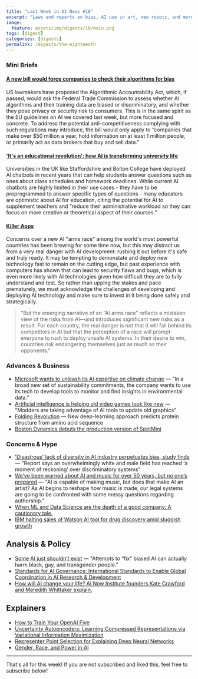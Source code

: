 ```yaml
---
title: "Last Week in AI News #18"
excerpt: "Laws and reports on bias, AI use in art, new robots, and more!"
image:
  feature: assets/img/digests/18/main.png
tags: [digest]
categories: [digests]
permalink: /digests/the-eighteenth
---
```

### Mini Briefs

#### [A new bill would force companies to check their algorithms for bias](https://www.theverge.com/2019/4/10/18304960/congress-algorithmic-accountability-act-wyden-clarke-booker-bill-introduced-house-senate)

US lawmakers have proposed the Algorithmic Accountability Act, which, if passed, would ask the Federal Trade Commission to assess whether AI algorithms and their training data are biased or discriminatory, and whether they pose privacy or security risk to consumers. This is in the same spirit as the EU guidelines on AI we covered last week, but more focused and concrete. To address the potential anti-competitiveness complying with such regulations may introduce, the bill would only apply to “companies that make over $50 million a year, hold information on at least 1 million people, or primarily act as data brokers that buy and sell data.”

#### ['It's an educational revolution': how AI is transforming university life](https://www.theguardian.com/education/2019/apr/17/its-an-educational-revolution-how-ai-is-transforming-university-life)

Universities in the UK like Staffordshire and Bolton College have deployed AI chatbots in recent years that can help students answer questions such as ones about class schedules and homework deadlines. While current AI chatbots are highly limited in their use cases - they have to be preprogrammed to answer specific types of questions - many educators are optimistic about AI for education, citing the potential for AI to supplement teachers and “reduce their administrative workload so they can focus on more creative or theoretical aspect of their courses.” 

#### [Killer Apps](https://www.foreignaffairs.com/articles/2019-04-16/killer-apps)

Concerns over a new AI "arms race" among the world's most powerful countries has been brewing for some time now, but this may distract us from a very real danger with AI development: rushing it out before it's safe and truly ready. It may be tempting to demonstate and deploy new technology fast to remain on the cutting edge, but past experience with computers has shown that can lead to security flaws and bugs, which is even more likely with AI technologies given how difficult they are to fully understand and test. So rather than upping the stakes and pace prematurely, we must acknowledge the challenges of developing and deploying AI technology and make sure to invest in it being done safely and strategically.

> "But the emerging narrative of an “AI arms race” reflects a mistaken view of the risks from AI—and introduces significant new risks as a result. For each country, the real danger is not that it will fall behind its competitors in AI but that the perception of a race will prompt everyone to rush to deploy unsafe AI systems. In their desire to win, countries risk endangering themselves just as much as their opponents."

### Advances & Business

* [Microsoft wants to unleash its AI expertise on climate change](https://www.fastcompany.com/90334623/microsoft-wants-to-unleash-its-ai-expertise-on-climate-change)
— "In a broad new set of sustainability commitments, the company wants to use its tech to develop tools to monitor and find insights in environmental data."
* [Artificial intelligence is helping old video games look like new](https://www.theverge.com/2019/4/18/18311287/ai-upscaling-algorithms-video-games-mods-modding-esrgan-gigapixel) 
— "Modders are taking advantage of AI tools to update old graphics"
* [Folding Revolution](https://hms.harvard.edu/news/folding-revolution)
— New deep-learning approach predicts protein structure from amino acid sequence
* [Boston Dynamics debuts the production version of SpotMini](https://techcrunch.com/2019/04/18/boston-dynamics-debuts-the-production-version-of-spotmini/)

### Concerns & Hype

* ['Disastrous' lack of diversity in AI industry perpetuates bias, study finds](https://www.theguardian.com/technology/2019/apr/16/artificial-intelligence-lack-diversity-new-york-university-study)
— "Report says an overwhelmingly white and male field has reached ‘a moment of reckoning’ over discriminatory systems"
* [We’ve been warned about AI and music for over 50 years, but no one’s prepared](https://www.theverge.com/2019/4/17/18299563/ai-algorithm-music-law-copyright-human)
— "AI is capable of making music, but does that make AI an artist? As AI begins to reshape how music is made, our legal systems are going to be confronted with some messy questions regarding authorship."
* [When ML and Data Science are the death of a good company: A cautionary tale.](https://www.reddit.com/r/MachineLearning/comments/beoxx8/discussion_when_ml_and_data_science_are_the_death/)
* [IBM halting sales of Watson AI tool for drug discovery amid sluggish growth](https://www.statnews.com/2019/04/18/ibm-halting-sales-of-watson-for-drug-discovery/)

## Analysis & Policy

* [Some AI just shouldn’t exist](https://www.vox.com/future-perfect/2019/4/19/18412674/ai-bias-facial-recognition-black-gay-transgender)
— "Attempts to “fix” biased AI can actually harm black, gay, and transgender people."
* [Standards for AI Governance: International Standards to Enable Global Coordination in AI Research & Development](https://www.fhi.ox.ac.uk/standards-technical-report/)
* [How will AI change your life? AI Now Institute founders Kate Crawford and Meredith Whittaker explain.](https://www.recode.net/podcasts/2019/4/8/18299736/artificial-intelligence-ai-meredith-whittaker-kate-crawford-kara-swisher-decode-podcast-interview)

## Explainers

* [How to Train Your OpenAI Five](https://openai.com/blog/how-to-train-your-openai-five/)
* [Uncertainty Autoencoders: Learning Compressed Representations via Variational Information Maximization](http://ai.stanford.edu/blog/uncertainty-autoencoders/)
* [Representer Point Selection for Explaining Deep Neural Networks](https://blog.ml.cmu.edu/2019/04/19/representer-point-selection-explain-dnn/)
* [Gender, Race, and Power in AI](https://medium.com/@AINowInstitute/gender-race-and-power-in-ai-a-playlist-2d3a44e43d3b)

<hr>

That's all for this week! If you are not subscribed and liked this, feel free to subscribe below!












